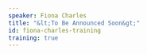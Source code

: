 ```yaml
---
speaker: Fiona Charles
title: "&lt;To Be Announced Soon&gt;"
id: fiona-charles-training
training: true
---
```

